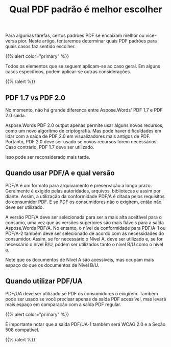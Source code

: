 ﻿---
title: Qual PDF padrão é melhor escolher
second_title: Aspose.Words para Java
articleTitle: Qual PDF padrão é melhor escolher
linktitle: Qual PDF padrão é melhor escolher
description: "Escolha a melhor norma PDF para exportar o resultado da sua tarefa de programação em Java. Qual PDF padrão é melhor– PDF 1.7, PDF 2.0, PDF/A-1, PDF/A-2, ou PDF/UA."
type: docs
weight: 27
url: /pt/java/which-pdf-standard-is-better-to-choose/
timestamp: 2024-01-27-14-07-04
---

Para algumas tarefas, certos padrões PDF se encaixam melhor ou vice-versa pior. Neste artigo, tentaremos determinar quais PDF padrões para quais casos faz sentido escolher.

{{% alert color="primary" %}}

Todos os elementos que se seguem aplicam-se ao caso geral. Em alguns casos específicos, podem aplicar-se outras considerações.

{{% /alert %}}

## PDF 1.7 vs PDF 2.0

No momento, não há grande diferença entre Aspose.Words' PDF 1.7 e PDF 2.0 saída.

Aspose.Words PDF 2.0 output apenas permite usar alguns novos recursos, como um novo algoritmo de criptografia. Mas pode haver dificuldades em lidar com a saída de PDF 2.0 em visualizadores mais antigos de PDF. Portanto, PDF 2.0 deve ser usado se novos recursos forem necessários. Caso contrário, PDF 1.7 deve ser utilizado.

Isso pode ser reconsiderado mais tarde.

## Quando usar PDF/A e qual versão

PDF/A é um formato para arquivamento e preservação a longo prazo. Geralmente é exigido pelas autoridades, arquivos, bibliotecas e assim por diante. Assim, a utilização da conformidade PDF/A é ditada pelos requisitos do consumidor PDF. E se PDF os consumidores não o exigirem, então não deve ser utilizado.

A versão PDF/A deve ser selecionada para ser a mais alta aceitável para o consumo, uma vez que as versões superiores são mais fiáveis para a saída Aspose.Words PDF/A. No entanto, o nível de conformidade para PDF/A-1 ou PDF/A-2 também deve ser selecionado de acordo com as necessidades do consumidor. Assim, se for necessário o Nível A, deve ser utilizado e, se for necessário o nível B/U, podem ser utilizados tanto o nível B/U como o nível a.

Note que os documentos de Nível A são acessíveis, mas ocupam mais espaço do que os documentos de Nível B/U.

## Quando utilizar PDF/UA

PDF/UA deve ser utilizado se PDF os consumidores o exigirem. Também pode ser usado se você precisar apenas da saída PDF acessível, mas levará mais espaço em comparação com a saída PDF regular.

{{% alert color="primary" %}}

É importante notar que a saída PDF/UA-1 também será WCAG 2.0 e a Seção 508 compatível.

{{% /alert %}}
